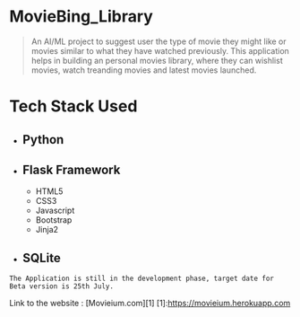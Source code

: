 # MovieBing_Library
> An AI/ML project to suggest user the type of movie they might like or movies similar to what they have watched previously.
This application helps in building an personal movies library, where they can wishlist movies, watch treanding movies and
latest movies launched.

# **Tech Stack Used**
- ## Python
- ## Flask Framework
  - HTML5
  - CSS3
  - Javascript
  - Bootstrap
  - Jinja2
- ## SQLite

```
The Application is still in the development phase, target date for Beta version is 25th July.
```
Link to the website : [Movieium.com][1]
[1]:https://movieium.herokuapp.com
